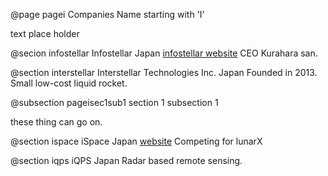 @page pagei Companies Name starting with 'I'

text place holder


@secion infostellar Infostellar
Japan
[infostellar website](https://infostellar.net/)
CEO Kurahara san. 


@section interstellar Interstellar Technologies Inc.
Japan
Founded in 2013. Small low-cost liquid rocket. 

@subsection	pageisec1sub1 section 1 subsection 1

these thing can go on. 


@section ispace iSpace
Japan
[website](https://ispace-inc.com/)
Competing for lunarX


@section iqps iQPS
Japan
Radar based remote sensing. 
